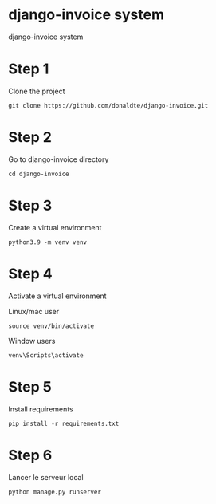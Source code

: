 # django-invoice system
django-invoice system

# Step 1

Clone the project 

```
git clone https://github.com/donaldte/django-invoice.git
```

# Step 2

Go to django-invoice directory

```
cd django-invoice
```

# Step 3

Create a virtual environment 

```
python3.9 -m venv venv
```

# Step 4 

Activate a virtual environment

Linux/mac user 

```
source venv/bin/activate
```

Window users

```
venv\Scripts\activate
```

# Step 5

Install requirements 

```
pip install -r requirements.txt
```

# Step 6

Lancer le serveur local

```
python manage.py runserver 
```
